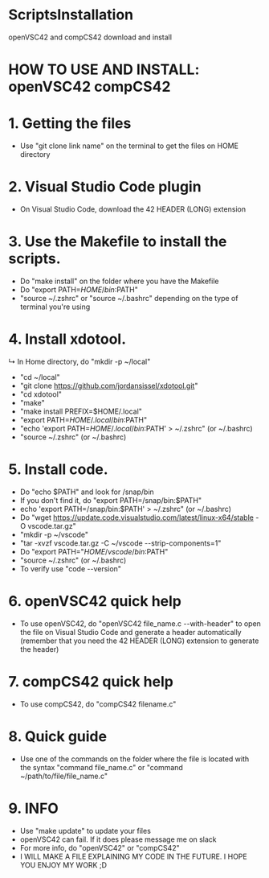 # ScriptsInstallation
openVSC42 and compCS42 download and install

# HOW TO USE AND INSTALL: openVSC42 compCS42

# 1. Getting the files 
+ Use "git clone link name" on the terminal to get the files on HOME directory

# 2. Visual Studio Code plugin 
+ On Visual Studio Code, download the 42 HEADER (LONG) extension

# 3. Use the Makefile to install the scripts.
+ Do "make install" on the folder where you have the Makefile
+ Do "export PATH=$HOME/bin:$PATH" 
+ "source ~/.zshrc" or "source ~/.bashrc" depending on the type of terminal you're using

# 4. Install xdotool.
↳ In Home directory, do "mkdir -p ~/local" 
+ "cd ~/local" 
+ "git clone https://github.com/jordansissel/xdotool.git" 
+ "cd xdotool" 
+ "make" 
+ "make install PREFIX=$HOME/.local" 
+ "export PATH=$HOME/.local/bin:$PATH" 
+ "echo 'export PATH=$HOME/.local/bin:$PATH' > ~/.zshrc" (or ~/.bashrc)
+ "source ~/.zshrc" (or ~/.bashrc)

# 5. Install code.
+ Do "echo $PATH" and look for /snap/bin
+ If you don't find it, do "export PATH=/snap/bin:$PATH"
+ echo 'export PATH=/snap/bin:$PATH' > ~/.zshrc" (or ~/.bashrc)
+ Do "wget https://update.code.visualstudio.com/latest/linux-x64/stable -O vscode.tar.gz"
+ "mkdir -p ~/vscode"
+ "tar -xvzf vscode.tar.gz -C ~/vscode --strip-components=1"
+ Do "export PATH="$HOME/vscode/bin:$PATH"
+ "source ~/.zshrc" (or ~/.bashrc)
+ To verify use "code --version"

# 6. openVSC42 quick help
+ To use openVSC42, do "openVSC42 file_name.c --with-header" to open the file on Visual Studio Code and generate a header automatically (remember that you need the 42 HEADER (LONG) extension to generate the header)

# 7. compCS42 quick help 
+ To use compCS42, do "compCS42 filename.c"

# 8. Quick guide
+ Use one of the commands on the folder where the file is located with the syntax "command file_name.c" or "command ~/path/to/file/file_name.c"

# 9. INFO 
+ Use "make update" to update your files
+ openVSC42 can fail. If it does please message me on slack
+ For more info, do "openVSC42" or "compCS42"
+ I WILL MAKE A FILE EXPLAINING MY CODE IN THE FUTURE. I HOPE YOU ENJOY MY WORK ;D
